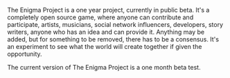 The Enigma Project is a one year project, currently in public beta. It's a completely open source game, where anyone can contribute and participate, artists, musicians, social network influencers, developers, story writers, anyone who has an idea and can provide it. Anything may be added, but for something to be removed, there has to be a consensus. It's an experiment to see what the world will create together if given the opportunity.

The current version of The Enigma Project is a one month beta test. 
